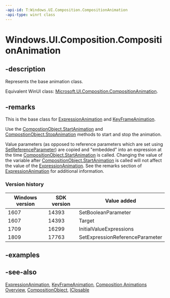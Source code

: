 ```yaml
---
-api-id: T:Windows.UI.Composition.CompositionAnimation
-api-type: winrt class
---
```


<!-- Class syntax.
public class CompositionAnimation : Windows.UI.Composition.CompositionObject, Windows.UI.Composition.ICompositionAnimation, Windows.UI.Composition.ICompositionAnimation2, Windows.UI.Composition.ICompositionAnimationBase
-->

# Windows.UI.Composition.CompositionAnimation

## -description
Represents the base animation class.

Equivalent WinUI class: [Microsoft.UI.Composition.CompositionAnimation](/windows/winui/api/microsoft.ui.composition.compositionanimation).

## -remarks

This is the base class for [ExpressionAnimation](expressionanimation.md) and [KeyFrameAnimation](keyframeanimation.md).

Use the [CompostionObject.StartAnimation](compositionobject_startanimation_709050842.md) and [CompostionObject.StopAnimation](compositionobject_stopanimation_1075337060.md) methods to start and stop the animation.

Value parameters (as opposed to reference parameters which are set using [SetReferenceParameter](compositionanimation_setreferenceparameter_486390519.md)) are copied and "embedded" into an expression at the time [CompositionObject.StartAnimation](compositionobject_startanimation_709050842.md) is called. Changing the value of the variable after [CompositionObject.StartAnimation](compositionobject_startanimation_709050842.md) is called will not affect the value of the [ExpressionAnimation](expressionanimation.md). See the remarks section of [ExpressionAnimation](expressionanimation.md) for additional information.

### Version history

| Windows version | SDK version | Value added |
| -- | -- | -- |
| 1607 | 14393 | SetBooleanParameter |
| 1607 | 14393 | Target |
| 1709 | 16299 | InitialValueExpressions |
| 1809 | 17763 | SetExpressionReferenceParameter |

## -examples

## -see-also

[ExpressionAnimation](expressionanimation.md), [KeyFrameAnimation](keyframeanimation.md), [Composition Animations Overview](/windows/uwp/composition/composition-animation), [CompositionObject](compositionobject.md), [IClosable](../windows.foundation/iclosable.md)
